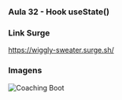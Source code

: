 ### Aula 32 - Hook useState()

### Link Surge 
https://wiggly-sweater.surge.sh/

### Imagens
<img src="https://user-images.githubusercontent.com/66390420/123729367-3f4c5700-d86b-11eb-8474-9a9fb966b9d1.png" alt="Coaching Boot" />